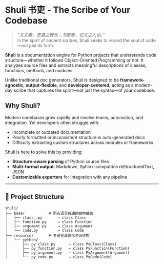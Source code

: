 # Shuli 书吏 - The Scribe of Your Codebase

> _“夫文者，贯道之器也；书吏者，记文之人也。”_  
> In the spirit of ancient scribes, Shuli seeks to record the soul of code—not just its form.

**Shuli** is a documentation engine for Python projects that understands code structure—whether it follows Object-Oriented Programming or not. It analyzes source files and extracts meaningful descriptions of classes, functions, methods, and modules.

Unlike traditional doc generators, Shuli is designed to be **framework-agnostic**, **output-flexible**, and **developer-centered**, acting as a modern-day scribe that captures the spirit—not just the syntax—of your codebase.


## Why Shuli?

Modern codebases grow rapidly and involve teams, automation, and integration. Yet developers often struggle with:
- Incomplete or outdated documentation
- Poorly formatted or inconsistent structure in auto-generated docs
- Difficulty extracting custom structures across modules or frameworks

Shuli is here to solve this by providing:
- **Structure-aware parsing** of Python source files
- **Multi-format output**: Markdown, Sphinx-compatible reStructuredText, JSON
- **Customizable exporters** for integration with any pipeline

---

## 🧱 Project Structure
```
shuli/
├── base/           # 所有语言共通的结构抽象
│   ├── class_.py       → class Class
│   ├── function.py     → class Function
│   ├── argument.py     → class Argument
│   └── code.py         → class Code
├── resource/       # 各语言具体化资源结构
│   └── python/
│       ├── py_class.py      → class PyClass(Class)
│       ├── py_function.py   → class PyFunction(Function)
│       ├── py_argument.py   → class PyArgument(Argument)
│       └── py_code.py       → class PyCode(Code)
```
